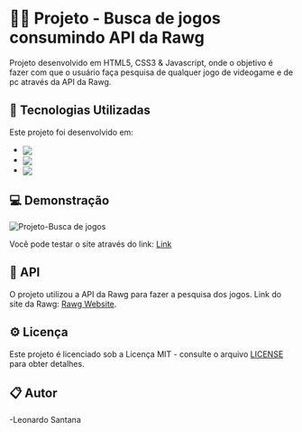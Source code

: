 # 👨‍💻 Projeto - Busca de jogos consumindo API da Rawg

Projeto desenvolvido em HTML5, CSS3 & Javascript, onde o objetivo é fazer com que o usuário faça pesquisa de qualquer jogo de videogame e de pc através da API da Rawg. 

## 🚀 Tecnologias Utilizadas

Este projeto foi desenvolvido em: 
 
 - <img align="center" src="https://img.shields.io/badge/HTML5-E34F26?style=for-the-badge&logo=html5&logoColor=white">
- <img align="center" src="https://img.shields.io/badge/CSS3-1572B6?style=for-the-badge&logo=css3&logoColor=white">
- <img align="center" src="https://img.shields.io/badge/JavaScript-323330?style=for-the-badge&logo=javascript&logoColor=F7DF1E">

## 💻 Demonstração

![Projeto-Busca de jogos](img/Projeto1.gif)

Você pode testar o site através do link: [Link](https://busca-de-jogos.vercel.app/)

## 🚀 API

O projeto utilizou a API da Rawg para fazer a pesquisa dos jogos. Link do site da Rawg: [Rawg Website](https://rawg.io/apidocs). 

## ⚙ Licença

Este projeto é licenciado sob a Licença MIT - consulte o arquivo [LICENSE](LICENSE) para obter detalhes.

## 📋 Autor

-Leonardo Santana
